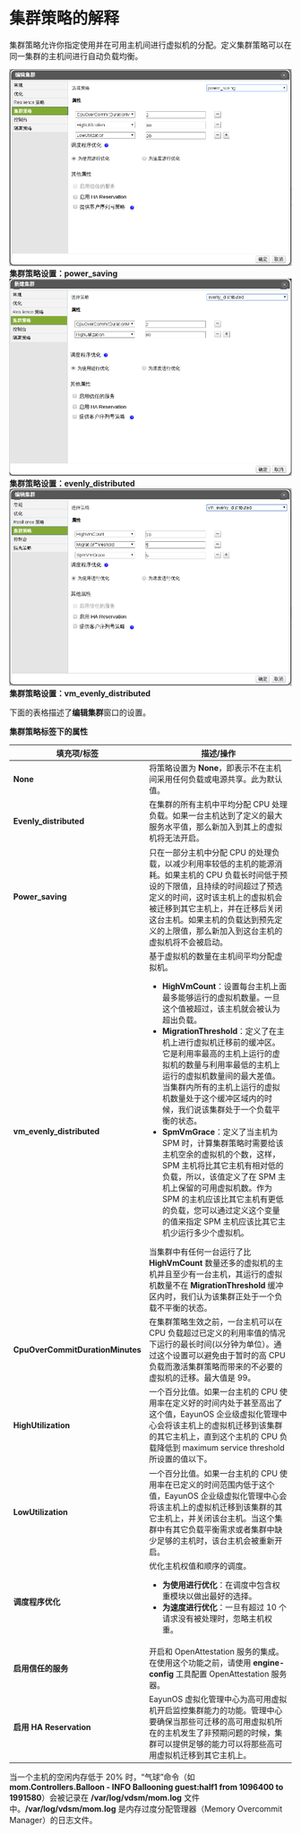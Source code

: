 # 集群策略的解释

集群策略允许你指定使用并在可用主机间进行虚拟机的分配。定义集群策略可以在同一集群的主机间进行自动负载均衡。

![节能策略设置](../../images/EayunOS_Cluster_Policy_Settings.png)
**集群策略设置：power_saving**
![负载均衡策略](../../images/EayunOS_Cluster_Policy_Settings1.png)
**集群策略设置：evenly_distributed**
![虚拟机负载均衡策略](../../images/EayunOS_Cluster_Policy_Settings2.png)
**集群策略设置：vm_evenly_distributed**

下面的表格描述了**编辑集群**窗口的设置。

**集群策略标签下的属性**

| **填充项/标签** | **描述/操作** |
| --------------- | ------------- |
| **None** | 将策略设置为 **None**，即表示不在主机间采用任何负载或电源共享。此为默认值。|
| **Evenly_distributed** | 在集群的所有主机中平均分配 CPU 处理负载。如果一台主机达到了定义的最大服务水平值，那么新加入到其上的虚拟机将无法开启。|
| **Power_saving** | 只在一部分主机中分配 CPU 的处理负载，以减少利用率较低的主机的能源消耗。如果主机的 CPU 负载长时间低于预设的下限值，且持续的时间超过了预选定义的时间，这时该主机上的虚拟机会被迁移到其它主机上，并在迁移后关闭这台主机。如果主机的负载达到预先定义的上限值，那么新加入到这台主机的虚拟机将不会被启动。|
| **vm_evenly_distributed** | 基于虚拟机的数量在主机间平均分配虚拟机。<ul><li>**HighVmCount**：设置每台主机上面最多能够运行的虚拟机数量。一旦这个值被超过，该主机就会被认为超出负载。</li><li>**MigrationThreshold**：定义了在主机上进行虚拟机迁移前的缓冲区。它是利用率最高的主机上运行的虚拟机的数量与利用率最低的主机上运行的虚拟机数量间的最大差值。当集群内所有的主机上运行的虚拟机数量处于这个缓冲区域内的时候，我们说该集群处于一个负载平衡的状态。</li><li>**SpmVmGrace**：定义了当主机为 SPM 时，计算集群策略时需要给该主机空余的虚拟机的个数，这样，SPM 主机将比其它主机有相对低的负载，所以，该值定义了在 SPM 主机上保留的可用虚拟机数。作为 SPM 的主机应该比其它主机有更低的负载，您可以通过定义这个变量的值来指定 SPM 主机应该比其它主机少运行多少个虚拟机。</li></ul>当集群中有任何一台运行了比 **HighVmCount** 数量还多的虚拟机的主机并且至少有一台主机，其运行的虚拟机数量不在 **MigrationThreshold** 缓冲区内时，我们认为该集群正处于一个负载不平衡的状态。|
| **CpuOverCommitDurationMinutes** | 在集群策略生效之前，一台主机可以在 CPU 负载超过已定义的利用率值的情况下运行的最长时间(以分钟为单位）。通过这个设置可以避免由于暂时的高 CPU 负载而激活集群策略而带来的不必要的虚拟机的迁移。最大值是 99。 |
| **HighUtilization** | 一个百分比值。如果一台主机的 CPU 使用率在定义好的时间内处于甚至高出了这个值，EayunOS 企业级虚拟化管理中心会将该主机上的虚拟机迁移到该集群的其它主机上，直到这个主机的 CPU 负载降低到 maximum service threshold 所设置的值以下。 |
| **LowUtilization** | 一个百分比值。如果一台主机的 CPU 使用率在已定义的时间范围内低于这个值，EayunOS 企业级虚拟化管理中心会将该主机上的虚拟机迁移到该集群的其它主机上，并关闭该台主机。当这个集群中有其它负载平衡需求或者集群中缺少足够的主机时，该台主机会被重新开启。 |
| **调度程序优化** | 优化主机权值和顺序的调度。<ul><li>**为使用进行优化**：在调度中包含权重模块以做出最好的选择。</li><li>**为速度进行优化**：一旦有超过 10 个请求没有被处理时，忽略主机权重。 </li></ul>|
| **启用信任的服务** | 开启和 OpenAttestation 服务的集成。在使用这个功能之前，请使用 **engine-config** 工具配置 OpenAttestation 服务器。 |
| **启用 HA Reservation** | EayunOS 虚拟化管理中心为高可用虚拟机开启监控集群能力的功能。管理中心要确保当那些可迁移的高可用虚拟机所在的主机发生了非预期问题的时候，集群可以提供足够的能力可以将那些高可用虚拟机迁移到其它主机上。 |

当一个主机的空闲内存低于 20% 时，“气球”命令（如 **mom.Controllers.Balloon - INFO Ballooning guest:half1 from 1096400 to 1991580**）会被记录在 **/var/log/vdsm/mom.log** 文件中。**/var/log/vdsm/mom.log** 是内存过度分配管理器（Memory Overcommit Manager）的日志文件。

